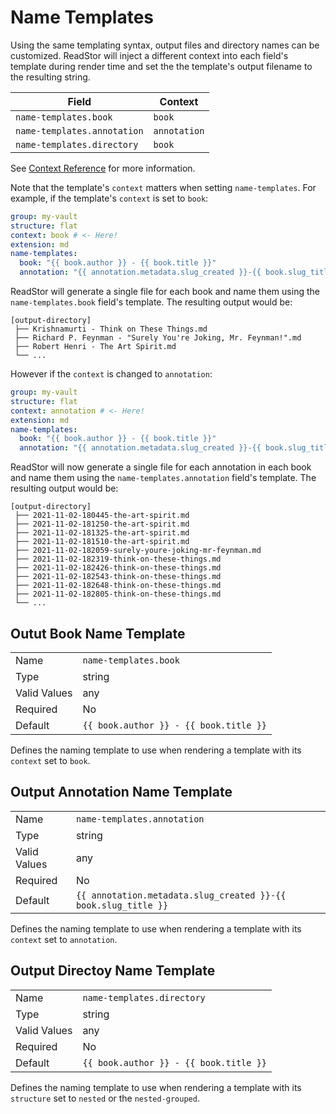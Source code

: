 # Name Templates

Using the same templating syntax, output files and directory names can be
customized. ReadStor will inject a different context into each field's template
during render time and set the the template's output filename to the resulting
string.

| Field                       | Context      |
| --------------------------- | ------------ |
| `name-templates.book`       | `book`       |
| `name-templates.annotation` | `annotation` |
| `name-templates.directory`  | `book`       |

See [Context Reference](./04-context-reference.md) for more information.

Note that the template's `context` matters when setting `name-templates`. For
example, if the template's `context` is set to `book`:

<!-- markdownlint-disable MD013 -->

```yaml
group: my-vault
structure: flat
context: book # <- Here!
extension: md
name-templates:
  book: "{{ book.author }} - {{ book.title }}"
  annotation: "{{ annotation.metadata.slug_created }}-{{ book.slug_title }}"
```

<!-- markdownlint-enable MD013 -->

ReadStor will generate a single file for each book and name them using the
`name-templates.book` field's template. The resulting output would be:

```plaintext
[output-directory]
 ├── Krishnamurti - Think on These Things.md
 ├── Richard P. Feynman - "Surely You're Joking, Mr. Feynman!".md
 ├── Robert Henri - The Art Spirit.md
 └── ...
```

<!-- markdownlint-disable MD013 -->

However if the `context` is changed to `annotation`:

```yaml
group: my-vault
structure: flat
context: annotation # <- Here!
extension: md
name-templates:
  book: "{{ book.author }} - {{ book.title }}"
  annotation: "{{ annotation.metadata.slug_created }}-{{ book.slug_title }}"
```

<!-- markdownlint-enable MD013 -->

ReadStor will now generate a single file for each annotation in each book and
name them using the `name-templates.annotation` field's template. The resulting
output would be:

```plaintext
[output-directory]
 ├── 2021-11-02-180445-the-art-spirit.md
 ├── 2021-11-02-181250-the-art-spirit.md
 ├── 2021-11-02-181325-the-art-spirit.md
 ├── 2021-11-02-181510-the-art-spirit.md
 ├── 2021-11-02-182059-surely-youre-joking-mr-feynman.md
 ├── 2021-11-02-182319-think-on-these-things.md
 ├── 2021-11-02-182426-think-on-these-things.md
 ├── 2021-11-02-182543-think-on-these-things.md
 ├── 2021-11-02-182648-think-on-these-things.md
 ├── 2021-11-02-182805-think-on-these-things.md
 └── ...
```

## Outut Book Name Template

|              |                                        |
| ------------ | -------------------------------------- |
| Name         | `name-templates.book`                  |
| Type         | string                                 |
| Valid Values | any                                    |
| Required     | No                                     |
| Default      | `{{ book.author }} - {{ book.title }}` |

Defines the naming template to use when rendering a template with its `context`
set to `book`.

## Output Annotation Name Template

|              |                                                                |
| ------------ | -------------------------------------------------------------- |
| Name         | `name-templates.annotation`                                    |
| Type         | string                                                         |
| Valid Values | any                                                            |
| Required     | No                                                             |
| Default      | `{{ annotation.metadata.slug_created }}-{{ book.slug_title }}` |

Defines the naming template to use when rendering a template with its `context`
set to `annotation`.

## Output Directoy Name Template

|              |                                        |
| ------------ | -------------------------------------- |
| Name         | `name-templates.directory`             |
| Type         | string                                 |
| Valid Values | any                                    |
| Required     | No                                     |
| Default      | `{{ book.author }} - {{ book.title }}` |

Defines the naming template to use when rendering a template with its
`structure` set to `nested` or the `nested-grouped`.
